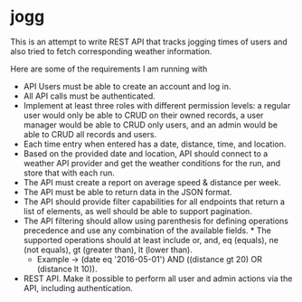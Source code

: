 # jogg
This is an attempt to write REST API that tracks jogging times of users and also tried to fetch corresponding weather information.

Here are some of the requirements I am running with
* API Users must be able to create an account and log in.
* All API calls must be authenticated.
* Implement at least three roles with different permission levels: a regular user would only be able to CRUD on their owned records, a user manager would be able to CRUD only users, and an admin would be able to CRUD all records and users.
* Each time entry when entered has a date, distance, time, and location.
* Based on the provided date and location, API should connect to a weather API provider and get the weather conditions for the run, and store that with each run.
* The API must create a report on average speed & distance per week.
* The API must be able to return data in the JSON format.
* The API should provide filter capabilities for all endpoints that return a list of elements, as well should be able to support pagination.
* The API filtering should allow using parenthesis for defining operations precedence and use any combination of the available fields. * The supported operations should at least include or, and, eq (equals), ne (not equals), gt (greater than), lt (lower than).
  * Example -> (date eq '2016-05-01') AND ((distance gt 20) OR (distance lt 10)).
* REST API. Make it possible to perform all user and admin actions via the API, including authentication.

